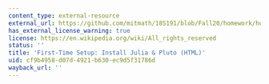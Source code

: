 ```yaml
---
content_type: external-resource
external_url: https://github.com/mitmath/18S191/blob/Fall20/homework/homework0/Installing%20Julia%20+%20Pluto.md
has_external_license_warning: true
license: https://en.wikipedia.org/wiki/All_rights_reserved
status: ''
title: 'First-Time Setup: Install Julia & Pluto (HTML)'
uid: cf9b4958-d07d-4921-b630-ec9d5f31786d
wayback_url: ''
---
```

